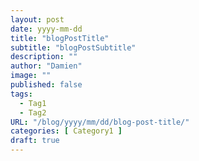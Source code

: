 ```yaml
---
layout: post
date: yyyy-mm-dd
title: "blogPostTitle"
subtitle: "blogPostSubtitle"
description: ""
author: "Damien"
image: ""
published: false
tags:
  - Tag1
  - Tag2
URL: "/blog/yyyy/mm/dd/blog-post-title/"
categories: [ Category1 ]
draft: true
---
```


